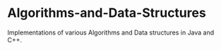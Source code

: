 # Algorithms-and-Data-Structures
Implementations of various Algorithms and Data structures in Java and C++.
